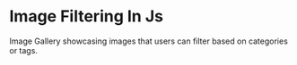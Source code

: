 # Image Filtering In Js

Image Gallery showcasing images that users can filter based on categories or tags.
